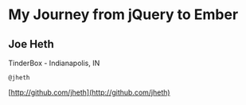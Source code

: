 
# My Journey from jQuery to Ember



## Joe Heth

TinderBox - Indianapolis, IN

  `@jheth`

  [http://github.com/jheth](http://github.com/jheth)
